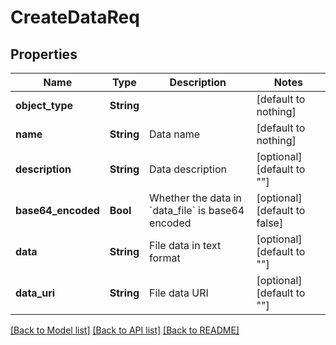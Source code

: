 # CreateDataReq


## Properties
Name | Type | Description | Notes
------------ | ------------- | ------------- | -------------
**object_type** | **String** |  | [default to nothing]
**name** | **String** | Data name | [default to nothing]
**description** | **String** | Data description | [optional] [default to ""]
**base64_encoded** | **Bool** | Whether the data in &#x60;data_file&#x60; is base64 encoded | [optional] [default to false]
**data** | **String** | File data in text format | [optional] [default to ""]
**data_uri** | **String** | File data URI | [optional] [default to ""]


[[Back to Model list]](../README.md#models) [[Back to API list]](../README.md#api-endpoints) [[Back to README]](../README.md)



